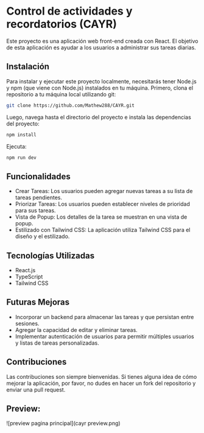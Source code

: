 # Control de actividades y recordatorios (CAYR)
Este proyecto es una aplicación web front-end creada con React. El objetivo de esta aplicación es ayudar a los usuarios a administrar sus tareas diarias.
## Instalación
Para instalar y ejecutar este proyecto localmente, necesitarás tener Node.js y npm (que viene con Node.js) instalados en tu máquina.
Primero, clona el repositorio a tu máquina local utilizando git:

``` bash
git clone https://github.com/Mathew288/CAYR.git
```
Luego, navega hasta el directorio del proyecto e instala las dependencias del proyecto:
```bash
npm install
```

Ejecuta: 

```bash
npm run dev
```

## Funcionalidades
- Crear Tareas: Los usuarios pueden agregar nuevas tareas a su lista de tareas pendientes.
- Priorizar Tareas: Los usuarios pueden establecer niveles de prioridad para sus tareas.
- Vista de Popup: Los detalles de la tarea se muestran en una vista de popup.
- Estilizado con Tailwind CSS: La aplicación utiliza Tailwind CSS para el diseño y el estilizado.

## Tecnologías Utilizadas
- React.js
- TypeScript
- Tailwind CSS

## Futuras Mejoras
- Incorporar un backend para almacenar las tareas y que persistan entre sesiones.
- Agregar la capacidad de editar y eliminar tareas.
- Implementar autenticación de usuarios para permitir múltiples usuarios y listas de tareas personalizadas.

## Contribuciones
Las contribuciones son siempre bienvenidas. Si tienes alguna idea de cómo mejorar la aplicación, por favor, no dudes en hacer un fork del repositorio y enviar una pull request.

## Preview:
![preview pagina principal](cayr preview.png)
